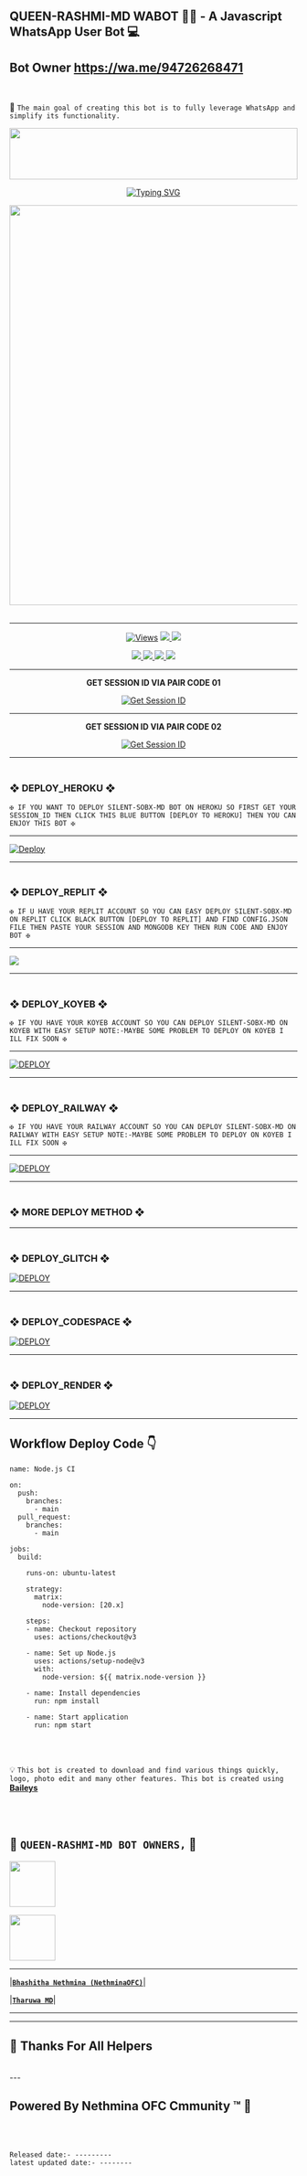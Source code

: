 <br>

## QUEEN-RASHMI-MD WABOT 👨‍💻 - A Javascript WhatsApp User Bot 💻

## Bot Owner  https://wa.me/94726268471

<br>

🔮 `The main goal of creating this bot is to fully leverage WhatsApp and simplify its functionality.`

<img src="https://i.imgur.com/dBaSKWF.gif" height="90" width="100%">

<p align="center">
<a href="https://git.io/typing-svg"><img src="https://readme-typing-svg.demolab.com?font=Fira+Code&weight=700&size=33&pause=1000&color=5513F7&width=500&lines=QUEEN+RASHMI+MD+WABOT" alt="Typing SVG" /></a>

 <p align="center">
<a href="https://github.com/QuennRashmiMD">
    <img src="https://i.ibb.co/x36KRDp/3699c40895081b0a.jpg"  width="700px">
<br>
 <br>
 <hr>
</a>
  <p align="center">
   <a href="https://github.com/QueenRashmiMD/QUEEN-RASHMI-MD">
    <img src="https://hits.seeyoufarm.com/api/count/incr/badge.svg?url=https%3A%2F%2Fgithub.com%2FASITHA-MD%2FASITHA-MD&count_bg=%2379C83D&title_bg=%23555555&icon=gitpod.svg&icon_color=%23E7E7E7&title=Views&edge_flat=false" alt="Views"/></a>
  <a href="https://github.com/QueenRashmiMD/QUEEN-RASHMI-MD">
    <img src="https://img.shields.io/github/forks/ASITHA-MD/ASITHA-MD?label=Fork&style=social">
    
  </a>
  <a href="https://github.com/QueenRashmiMD/QUEEN-RASHMI-MD">
    <img src="https://img.shields.io/github/stars/ASITHA-MD/ASITHA-MD?style=social">
  </a>
</p>

<p align="center">
  <a href="https://github.com/QueenRashmiMD/QUEEN-RASHMI-MD">
    <img src="https://img.shields.io/github/repo-size/ASITHA-MD/ASITHA-MD?color=purple&label=Repo%20Size&style=plastic">

  </a>
  <a href="https://github.com/QueenRashmiMD/QUEEN-RASHMI-MD">
    <img src="https://img.shields.io/github/license/ASITHA-MD/ASITHA-MD?color=purple&label=License&style=plastic">

  </a>
  <a href="https://github.com/QueenRashmiMD/QUEEN-RASHMI-MD">
    <img src="https://img.shields.io/github/languages/top/ASITHA-MD/ASITHA-MD?color=purple&label=Javascript&style=plastic">

  </a>
  <a href="https://github.com/QueenRashmiMD/QUEEN-RASHMI-MD">
    <img src="https://img.shields.io/static/v1?label=Author&message=Nethmina%20OFC&color=purple&style=plastic">

  </a>
  </p>
  </a>
 <hr>
</p>  
<p align="center">
<b>GET SESSION ID VIA PAIR CODE 01</b>
<p align="center">
<a href='https://pair-web-7740d6c1ca5f.herokuapp.com/' target="_blank"><img alt='Get Session ID' src='https://img.shields.io/badge/Click here to get your session id-blue?style=for-the-badge&logo=opencv&logoColor=white'/></a>

<hr>
<p align="center">
<b>GET SESSION ID VIA PAIR CODE 02</b>
<p align="center">
<a href='https://pair-web-7740d6c1ca5f.herokuapp.com/' target="_blank"><img alt='Get Session ID' src='https://img.shields.io/badge/Click here to get your session id-blue?style=for-the-badge&logo=opencv&logoColor=white'/></a>
<hr>

### <br>   ❖ DEPLOY_HEROKU ❖

`✠ IF YOU WANT TO DEPLOY SILENT-SOBX-MD BOT ON HEROKU SO FIRST GET YOUR SESSION_ID THEN CLICK THIS BLUE BUTTON [DEPLOY TO HEROKU] THEN YOU CAN ENJOY THIS BOT ✠`

------------
 
[![Deploy](https://www.herokucdn.com/deploy/button.svg)](https://dashboard.heroku.com/new-app)

----------

### <br>    ❖ DEPLOY_REPLIT ❖

`✠ IF U HAVE YOUR REPLIT ACCOUNT SO YOU CAN EASY DEPLOY SILENT-SOBX-MD ON REPLIT CLICK BLACK BUTTON [DEPLOY TO REPLIT] AND FIND CONFIG.JSON FILE THEN PASTE YOUR SESSION AND MONGODB KEY THEN RUN CODE AND ENJOY BOT ✠`

-------------

<p align="left"><a href="https://repl.it/github/SILENTLOVER40/SILENT-SOBX-MD"> <img src='https://img.shields.io/badge/-REPLIT-orange?style=for-the-badge&logo=replit&logoColor=white'/></a>

--------------

### <br>   ❖ DEPLOY_KOYEB ❖

`✠ IF YOU HAVE YOUR KOYEB ACCOUNT SO YOU CAN DEPLOY SILENT-SOBX-MD ON KOYEB WITH EASY SETUP NOTE:-MAYBE SOME PROBLEM TO DEPLOY ON KOYEB I ILL FIX SOON ✠`

---------

<a href='https://app.koyeb.com/auth/signin' target="_blank"><img alt='DEPLOY' src='https://img.shields.io/badge/-KOYEB-blue?style=for-the-badge&logo=koyeb&logoColor=white'/></a>

------------

### <br>  ❖ DEPLOY_RAILWAY ❖

`✠ IF YOU HAVE YOUR RAILWAY ACCOUNT SO YOU CAN DEPLOY SILENT-SOBX-MD ON RAILWAY WITH EASY SETUP NOTE:-MAYBE SOME PROBLEM TO DEPLOY ON KOYEB I ILL FIX SOON ✠`

--------

<a href='https://railway.app/new' target="_blank"><img alt='DEPLOY' src='https://img.shields.io/badge/RAILWAY-h?color=black&style=for-the-badge&logo=railway'/></a></p>

---------------

### <br> ❖ MORE DEPLOY METHOD ❖

--------
### <br>   ❖ DEPLOY_GLITCH ❖

<a href='https://glitch.com/signup' target="_blank"><img alt='DEPLOY' src='https://img.shields.io/badge/GLITCH-h?color=pink&style=for-the-badge&logo=glitch'/></a></p>

--------

### <br>   ❖ DEPLOY_CODESPACE ❖

<a href='https://github.com/codespaces/new' target="_blank"><img alt='DEPLOY' src='https://img.shields.io/badge/CODESPACE-h?color=navy&style=for-the-badge&logo=visualstudiocode'/></a></p>

--------

### <br>   ❖ DEPLOY_RENDER ❖

<a href='https://dashboard.render.com' target="_blank"><img alt='DEPLOY' src='https://img.shields.io/badge/RENDER-h?color=maroon&style=for-the-badge&logo=render'/></a></p>

-----------

## Workflow Deploy Code 👇


```
name: Node.js CI

on:
  push:
    branches:
      - main
  pull_request:
    branches:
      - main

jobs:
  build:

    runs-on: ubuntu-latest

    strategy:
      matrix:
        node-version: [20.x]

    steps:
    - name: Checkout repository
      uses: actions/checkout@v3

    - name: Set up Node.js
      uses: actions/setup-node@v3
      with:
        node-version: ${{ matrix.node-version }}

    - name: Install dependencies
      run: npm install

    - name: Start application
      run: npm start
```

<br>
<br>

💡 `This bot is created to download and find various things quickly, logo, photo edit and many other features. This bot is created using` **[Baileys](https://github.com/WhiskeySockets/Baileys)**

<br>
<br>

## 👑 **`QUEEN-RASHMI-MD BOT OWNERS,`** 👑


   <a href="https://github.com/NethminaOfficial/"><img src="https://telegra.ph/file/7dd5b186621993e20b73b.jpg" width=80 height=80></a>
   
   <a href="https://github.com/QueenRashmiMD/"><img src="https://i.ibb.co/bQRkY2R/cd97783d8ad3a600.jpg" width=80 height=80></a>

---

|**[`Bhashitha Nethmina (NethminaOFC)`](https://github.com/NethminaOFC)**|

|**[`Tharuwa MD`](https://github.com/thruwamd200489)**|

---

---

## 💝 Thanks For All Helpers
<br>
---

## Powered By Nethmina OFC Cmmunity ™ 🎈

<br>
<br>

`Released date:- ---------`
<br>
`latest updated date:- --------`
